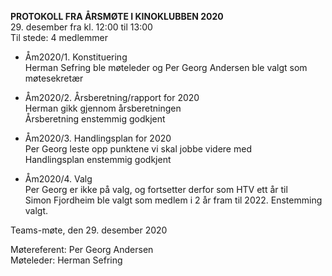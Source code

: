 **PROTOKOLL FRA ÅRSMØTE I KINOKLUBBEN 2020**  
29. desember fra kl. 12:00 til 13:00  
Til stede: 4 medlemmer


+ Åm2020/1. Konstituering  
Herman Sefring ble møteleder og Per Georg Andersen ble valgt som møtesekretær  

+ Åm2020/2. Årsberetning/rapport for 2020  
Herman gikk gjennom årsberetningen  
Årsberetning enstemmig godkjent  

+ Åm2020/3. Handlingsplan for 2020  
Per Georg leste opp punktene vi skal jobbe videre med  
Handlingsplan enstemmig godkjent

+ Åm2020/4. Valg  
Per Georg er ikke på valg, og fortsetter derfor som HTV ett år til  
Simon Fjordheim ble valgt som medlem i 2 år fram til 2022. Enstemming valgt.

Teams-møte, den 29. desember 2020  


Møtereferent: Per Georg Andersen  
Møteleder: Herman Sefring
